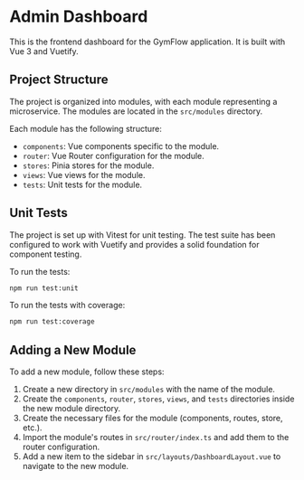 # Admin Dashboard

This is the frontend dashboard for the GymFlow application. It is built with Vue 3 and Vuetify.

## Project Structure

The project is organized into modules, with each module representing a microservice. The modules are located in the `src/modules` directory.

Each module has the following structure:

-   `components`: Vue components specific to the module.
-   `router`: Vue Router configuration for the module.
-   `stores`: Pinia stores for the module.
-   `views`: Vue views for the module.
-   `tests`: Unit tests for the module.

## Unit Tests

The project is set up with Vitest for unit testing. The test suite has been configured to work with Vuetify and provides a solid foundation for component testing.

To run the tests:

```bash
npm run test:unit
```

To run the tests with coverage:

```bash
npm run test:coverage
```

## Adding a New Module

To add a new module, follow these steps:

1.  Create a new directory in `src/modules` with the name of the module.
2.  Create the `components`, `router`, `stores`, `views`, and `tests` directories inside the new module directory.
3.  Create the necessary files for the module (components, routes, store, etc.).
4.  Import the module's routes in `src/router/index.ts` and add them to the router configuration.
5.  Add a new item to the sidebar in `src/layouts/DashboardLayout.vue` to navigate to the new module.
